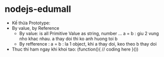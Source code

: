 # nodejs-edumall
- Kế thừa Prototype:
- By value, by Reference
	+ By value: is all Primitive Value as string, number ...
		a = b : giu 2 vung nho khac nhau. a thay doi thi ko anh huong toi b
	+ By refference : 
		a = b : la 1 object, khi a thay doi, keo theo b thay doi
- Thuc thi ham ngay khi khoi tao:
	(function(){
		// coding here
	}())